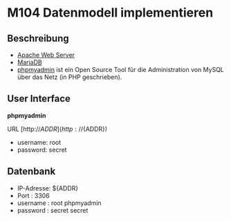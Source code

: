 # M104 Datenmodell implementieren

## Beschreibung

* [Apache Web Server](https://httpd.apache.org/)
* [MariaDB](https://mariadb.org/)
* [phpmyadmin](https://www.phpmyadmin.net/) ist ein Open Source Tool für die Administration von MySQL über das Netz (in PHP geschrieben).

## User Interface

**phpmyadmin**
  
URL [http://${ADDR}](http://${ADDR})
	
* username: root
* password: secret

## Datenbank

* IP-Adresse: ${ADDR}
* Port      : 3306
* username  : root         phpmyadmin
* password  : secret       secret
